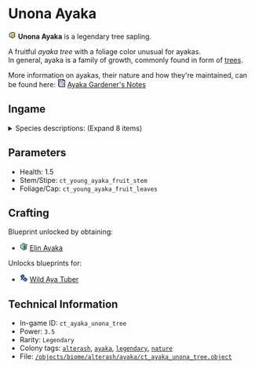 # Unona Ayaka

<img src="https://raw.githubusercontent.com/Ceterai/Enternia/main/objects/biome/alterash/ayaka/ct_ayaka_unona_tree.png" alt="Unona Ayaka icon" loading="lazy" height=16px width="auto" /> **Unona Ayaka** is a legendary tree sapling.

A fruitful _ayaka tree_ with a foliage color unusual for ayakas.  
In general, ayaka is a family of growth, commonly found in form of [trees](https://ceterai.github.io/MyEnternia/Wiki/trees).

More information on ayakas, their nature and how they're maintained, can be found here: <img src="https://raw.githubusercontent.com/Ceterai/Enternia/main/codex/alta/paper/ayaka.png" alt="Ayaka Gardener's Notes icon" loading="lazy" height=16px width="auto" /> [Ayaka Gardener's Notes](https://ceterai.github.io/MyEnternia/Wiki/AyakaGardener'sNotes)

## Ingame

<details markdown="1"><summary>Species descriptions: (Expand 8 items)</summary>

- Alta: This chamber contains a sapling of ayaka.
- Apex: I can plant this to grow a tree.
- Avian: I can grow a tree by planting this sapling.
- Floran: Floran plant cute sssapling, grow big bad evil tree!
- Glitch: Wonder. Planting this sapling allows me to grow life.
- Human: This sapling will grow into a tree.
- Hylotl: Such wondrous life, springing forth from the tiniest shoot. Sigh.
- Novakid: It'll grow into a big tree if I plant it.

</details>

## Parameters

- Health: 1.5  
- Stem/Stipe: `ct_young_ayaka_fruit_stem`
- Foliage/Cap: `ct_young_ayaka_fruit_leaves`

## Crafting

Blueprint unlocked by obtaining:

- <img src="https://raw.githubusercontent.com/Ceterai/Enternia/main/objects/biome/alterash/ayaka/ct_ayaka_elin_tree.png" alt="Elin Ayaka icon" loading="lazy" height=16px width="auto" /> [Elin Ayaka](https://ceterai.github.io/MyEnternia/Wiki/ElinAyaka)

Unlocks blueprints for:

- <img src="https://raw.githubusercontent.com/Ceterai/Enternia/main/objects/farmables/alta/main/aya/icon.png" alt="Wild Aya Tuber icon" loading="lazy" height=16px width="auto" /> [Wild Aya Tuber](https://ceterai.github.io/MyEnternia/Wiki/WildAyaTuber)

## Technical Information

- In-game ID: `ct_ayaka_unona_tree`
- Power: `3.5`
- Rarity: `Legendary`
- Colony tags: [`alterash`](https://ceterai.github.io/MyEnternia/Wiki/Tags/Alterash), [`ayaka`](https://ceterai.github.io/MyEnternia/Wiki/Tags/Ayaka), [`legendary`](https://ceterai.github.io/MyEnternia/Wiki/Tags/Legendary), [`nature`](https://ceterai.github.io/MyEnternia/Wiki/Tags/Nature)
- File: [`/objects/biome/alterash/ayaka/ct_ayaka_unona_tree.object`](https://github.com/Ceterai/Enternia/blob/main/objects/biome/alterash/ayaka/ct_ayaka_unona_tree.object)
